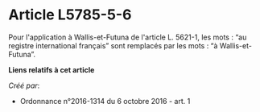 # Article L5785-5-6

Pour l'application à Wallis-et-Futuna de l'article L. 5621-1, les mots : “au registre international français” sont remplacés
par les mots : “à Wallis-et-Futuna”.

**Liens relatifs à cet article**

_Créé par_:

  - Ordonnance n°2016-1314 du 6 octobre 2016 - art. 1
